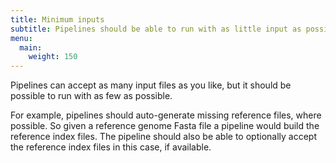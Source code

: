 ```yaml
---
title: Minimum inputs
subtitle: Pipelines should be able to run with as little input as possible.
menu:
  main:
    weight: 150
---
```


Pipelines can accept as many input files as you like, but it should be possible to run with as few as possible.

For example, pipelines should auto-generate missing reference files, where possible.
So given a reference genome Fasta file a pipeline would build the reference index files.
The pipeline should also be able to optionally accept the reference index files in this case, if available.
